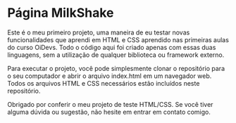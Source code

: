 <h1 align="left">Página MilkShake</h1>

Este é o meu primeiro projeto, uma maneira de eu testar novas funcionalidades que aprendi em HTML e CSS aprendido nas primeiras aulas do curso OiDevs. 
Todo o código aqui foi criado apenas com essas duas linguagens, sem a utilização de qualquer biblioteca ou framework externo.

Para executar o projeto, você pode simplesmente clonar o repositório para o seu computador e abrir o arquivo index.html em um navegador web. Todos os arquivos HTML e CSS necessários estão incluídos neste repositório.

Obrigado por conferir o meu projeto de teste HTML/CSS. Se você tiver alguma dúvida ou sugestão, não hesite em entrar em contato comigo.
